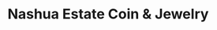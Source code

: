 ---
title: "Nashua Estate Coin & Jewelry"
url: /nashua/nashua-estate-coin-and-jewelry/
shop: collector
---